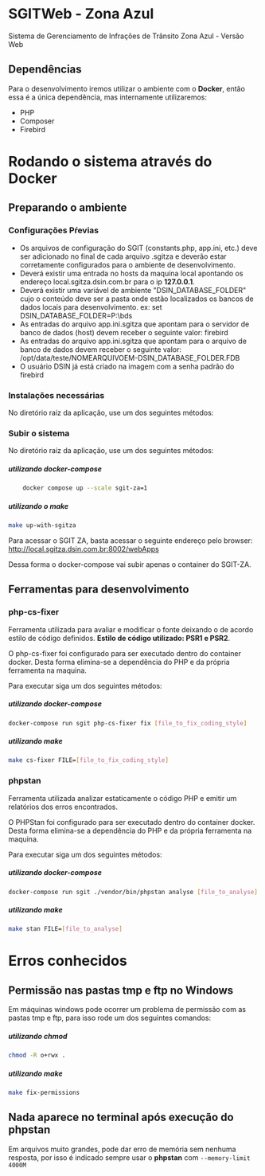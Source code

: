 # SGITWeb - Zona Azul

Sistema de Gerenciamento de Infrações de Trânsito Zona Azul - Versão Web

## Dependências

Para o desenvolvimento iremos utilizar o ambiente com o **Docker**, então essa é a única dependência, mas internamente utilizaremos:
- PHP
- Composer
- Firebird

# Rodando o sistema através do Docker

## Preparando o ambiente

### Configurações Pŕevias

- Os arquivos de configuração do SGIT (constants.php, app.ini, etc.) deve ser adicionado no final de cada arquivo .sgitza e deverão estar corretamente configurados para o ambiente de desenvolvimento.
- Deverá existir uma entrada no hosts da maquina local apontando os endereço local.sgitza.dsin.com.br para o ip **127.0.0.1**.
- Deverá existir uma variável de ambiente "DSIN_DATABASE_FOLDER" cujo o conteúdo deve ser a pasta onde estão localizados os bancos de dados locais para desenvolvimento. ex: set DSIN_DATABASE_FOLDER=P:\bds
- As entradas do arquivo app.ini.sgitza que apontam para o servidor de banco de dados (host) devem receber o seguinte valor: firebird
- As entradas do arquivo app.ini.sgitza que apontam para o arquivo de banco de dados devem receber o seguinte valor: /opt/data/teste/NOMEARQUIVOEM-DSIN_DATABASE_FOLDER.FDB
- O usuário DSIN já está criado na imagem com a senha padrão do firebird

### Instalações necessárias

No diretório raiz da aplicação, use um dos seguintes métodos:

### Subir o sistema

No diretório raiz da aplicação, use um dos seguintes métodos:

##### utilizando docker-compose
```bash
	docker compose up --scale sgit-za=1
```

##### utilizando o make
```bash
make up-with-sgitza
```

Para acessar o SGIT ZA, basta acessar o seguinte endereço pelo browser: http://local.sgitza.dsin.com.br:8002/webApps

Dessa forma o docker-compose vai subir apenas o container do SGIT-ZA.

## Ferramentas para desenvolvimento

### php-cs-fixer

Ferramenta utilizada para avaliar e modificar o fonte deixando o de acordo estilo de código definidos. **Estilo de código utilizado: PSR1 e PSR2**.

O php-cs-fixer foi configurado para ser executado dentro do container docker. Desta forma elimina-se a dependência do PHP e da própria ferramenta na maquina.

Para executar siga um dos seguintes métodos:

##### utilizando docker-compose
```bash
docker-compose run sgit php-cs-fixer fix [file_to_fix_coding_style]
```

##### utilizando make
```bash
make cs-fixer FILE=[file_to_fix_coding_style]
```

### phpstan
Ferramenta utilizada analizar estaticamente o código PHP e emitir um relatórios dos erros encontrados.

O PHPStan foi configurado para ser executado dentro do container docker. Desta forma elimina-se a dependência do PHP e da própria ferramenta na maquina.

Para executar siga um dos seguintes métodos:

##### utilizando docker-compose
```bash
docker-compose run sgit ./vendor/bin/phpstan analyse [file_to_analyse] --level max --memory-limit 4000M
```

##### utilizando make
```bash
make stan FILE=[file_to_analyse]
```

# Erros conhecidos

## Permissão nas pastas tmp e ftp no Windows

Em máquinas windows pode ocorrer um problema de permissão com as pastas tmp e ftp, para isso rode um dos seguintes comandos:

##### utilizando chmod
```bash
chmod -R o+rwx .
```

##### utilizando make
```bash
make fix-permissions
```

## Nada aparece no terminal após execução do phpstan

Em arquivos muito grandes, pode dar erro de memória sem nenhuma resposta, por isso é indicado sempre usar o **phpstan** com `--memory-limit 4000M`
